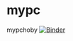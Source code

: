 # mypc
mypchoby
[![Binder](https://mybinder.org/badge_logo.svg)](https://mybinder.org/v2/git/https%3A%2F%2Fgithub.com%2Fkinoy-25%2Fmypc.git/main)
